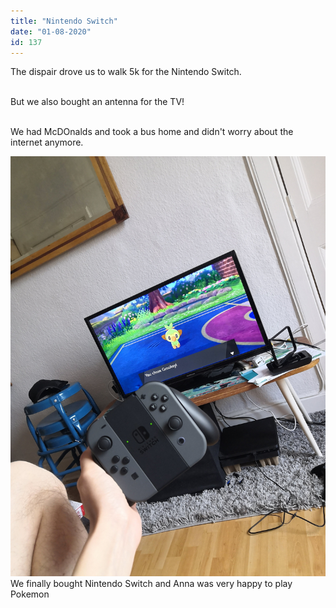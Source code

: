 ```yaml
---
title: "Nintendo Switch"
date: "01-08-2020"
id: 137
---
```

The dispair drove us to walk 5k for the Nintendo Switch. <br><br>

But we also bought an antenna for the TV!<br><br>

We had McDOnalds and took a bus home and didn't worry about the internet anymore.

![Nintendo Switch](../images/August/2.jpg)
We finally bought Nintendo Switch and Anna was very happy to play Pokemon
